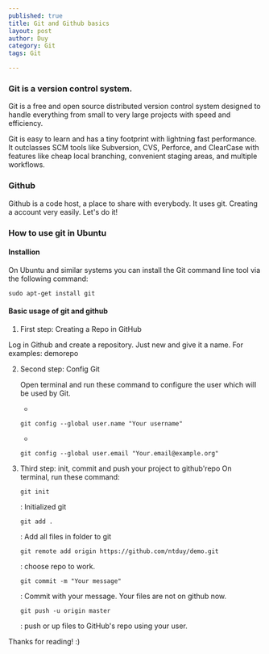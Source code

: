 ```yaml
---
published: true
title: Git and Github basics
layout: post
author: Duy
category: Git
tags: Git

---
```


### Git is a version control system.

Git is a free and open source distributed version control system designed to handle everything from small to very large projects with speed and efficiency.

Git is easy to learn and has a tiny footprint with lightning fast performance. It outclasses SCM tools like Subversion, CVS, Perforce, and ClearCase with features like cheap local branching, convenient staging areas, and multiple workflows.

### Github
Github is a code host, a place to share with everybody. It uses git. Creating a account very easily. Let's do it!

### How to use git in Ubuntu

#### Installion

On Ubuntu and similar systems you can install the Git command line tool via the following command:

```
sudo apt-get install git
```

#### Basic usage of git and github

1. First step: Creating a Repo in GitHub

Log in Github and create a repository. Just new and give it a name. For examples: demorepo

2. Second step: Config Git

	Open terminal and run these command to configure the user which will be used by Git.

	*
	```
	git config --global user.name "Your username"
	```

	*
	```
	git config --global user.email "Your.email@example.org"
	```

3. Third step: init, commit and push your project to github'repo
	On terminal, run these command:

	```
	git init

	```
	: Initialized git


	```
	git add .
	```
	: Add all files in folder to git

	```
	git remote add origin https://github.com/ntduy/demo.git
	```
	: choose repo to work.

	```
	git commit -m "Your message"
	```
	: Commit with your message. Your files are not on github now.

	```
	git push -u origin master
	```
	: push or up files to GitHub's repo using your user.

Thanks for reading! :)





